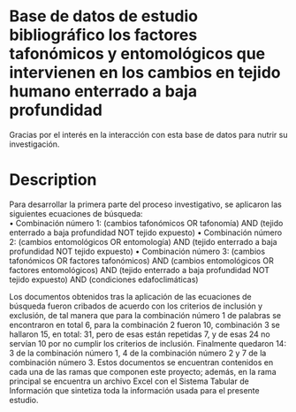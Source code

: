 # Base de datos de estudio bibliográfico los factores tafonómicos y  entomológicos que intervienen en los cambios  en tejido humano enterrado a baja profundidad

Gracias por el interés en la interacción con esta base de datos para nutrir su investigación.

# Description

Para desarrollar la primera parte del proceso investigativo, se aplicaron las siguientes ecuaciones de búsqueda:  
•	Combinación número 1: (cambios tafonómicos OR tafonomía) AND (tejido enterrado a baja profundidad NOT tejido expuesto) 
•	Combinación número 2: (cambios entomológicos OR entomología) AND (tejido enterrado a baja profundidad NOT tejido expuesto)
•	Combinación número 3: (cambios tafonómicos OR factores tafonómicos) AND (cambios entomológicos OR factores entomológicos) AND (tejido enterrado a baja profundidad NOT tejido expuesto) AND (condiciones edafoclimáticas)

Los documentos obtenidos tras la aplicación de las ecuaciones de búsqueda fueron cribados de acuerdo con los criterios de inclusión y exclusión, de tal manera que para la combinación número 1 de palabras se encontraron en total 6, para la combinación 2 fueron 10, combinación 3 se hallaron 15, en total: 31, pero de esas están repetidas 7, y de esas 24 no servían 10 por no cumplir los criterios de inclusión. Finalmente quedaron 14: 3 de la combinación número 1, 4 de la combinación número 2 y 7 de la combinación número 3. Estos documentos se encuentran contenidos en cada una de las ramas que componen este proyecto; además, en la rama principal se encuentra un archivo Excel con el Sistema Tabular de Información que sintetiza toda la información usada para el presente estudio.
